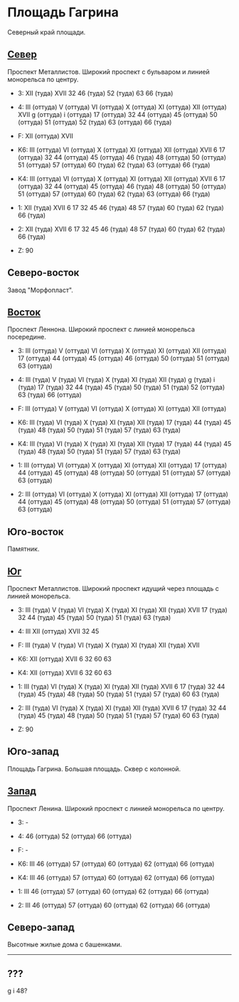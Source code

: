 # Площадь Гагрина

Северный край площади.

## [Север](./10500095.md)

Проспект Металлистов.
Широкий проспект с бульваром и линией монорельса по центру.

* 3:    XII (туда)      XVII
        32  46 (туда)   52 (туда)       63      66 (туда)
* 4:    III (оттуда)    V (оттуда)      VI (оттуда)     X (оттуда)      XI (оттуда)
        XII (оттуда)    XVII            g (оттуда)      i (оттуда)
        17 (оттуда)     32      44 (оттуда)     45 (оттуда)     50 (оттуда)
        51 (оттуда)     52 (туда)       63 (оттуда)     66 (туда)
* F:    XII (оттуда)    XVII

* K6:   III (оттуда)    VI (оттуда) X (оттуда)  XI (оттуда) XII (оттуда)    XVII
        6   17 (оттуда) 32  44 (оттуда) 45 (оттуда)
        46 (туда)   48 (оттуда) 50 (оттуда) 51 (оттуда) 57 (оттуда)
        60 (туда)   62 (туда)   63 (оттуда) 66 (туда)
* K4:   III (оттуда)    VI (оттуда) X (оттуда)  XI (оттуда) XII (оттуда)    XVII
        6   17 (оттуда) 32  44 (оттуда) 45 (оттуда)
        46 (туда)   48 (оттуда) 50 (оттуда) 51 (оттуда) 57 (оттуда)
        60 (туда)   62 (туда)   63 (оттуда) 66 (туда)
* 1:    XII (туда)      XVII
        6   17  32  45  46 (туда)   48  57 (туда)   60 (туда)   62 (туда)       66 (туда)
* 2:    XII (туда)      XVII
        6   17  32  45  46 (туда)   48  57 (туда)   60 (туда)   62 (туда)       66 (туда)

* Z:    90

## Северо-восток

Завод "Морфопласт".

## [Восток](./10510100.md)

Проспект Леннона.
Широкий проспект с линией монорельса посередине.

* 3:    III (оттуда)    V (оттуда)      VI (оттуда)     X (оттуда)      XI (оттуда)
        XII (оттуда)
        17 (оттуда)     44 (оттуда)     45 (оттуда)     46 (оттуда)     50 (оттуда)
        51 (оттуда)     63 (оттуда)
* 4:    III (туда)      V (туда)        VI (туда)       X (туда)        XI (туда)
        XII (туда)      g (туда)        i (туда)
        17 (туда)       32      44 (туда)       45 (туда)       50 (туда)
        51 (туда)       52 (оттуда)     63 (туда)       66 (оттуда)
* F:    III (оттуда)    V (оттуда)      VI (оттуда)     X (оттуда)
        XI (оттуда)     XII (оттуда)

* K6:   III (туда)  VI (туда)   X (туда)    XI (туда)   XII (туда)
        17 (туда)   44 (туда)   45 (туда)   48 (туда)   50 (туда)   51 (туда)   57 (туда)   63 (туда)
* K4:   III (туда)  VI (туда)   X (туда)    XI (туда)   XII (туда)
        17 (туда)   44 (туда)   45 (туда)   48 (туда)   50 (туда)   51 (туда)   57 (туда)   63 (туда)
* 1:    III (оттуда)    VI (оттуда) X (оттуда)  XI (оттуда) XII (оттуда)
        17 (оттуда) 44 (оттуда) 45 (оттуда) 48 (оттуда) 50 (оттуда) 51 (оттуда) 57 (оттуда) 63 (оттуда)
* 2:    III (оттуда)    VI (оттуда) X (оттуда)  XI (оттуда) XII (оттуда)
        17 (оттуда) 44 (оттуда) 45 (оттуда) 48 (оттуда) 50 (оттуда) 51 (оттуда) 57 (оттуда) 63 (оттуда)

## Юго-восток

Памятник.

## [Юг](./10500110.md)

Проспект Металлистов.
Широкий проспект идущий через площадь с линией монорельса.

* 3:    III (туда)      V (туда)        VI (туда)       X (туда)        XI (туда)
        XII (туда)      XVII
        17 (туда)       32      44 (туда)       45 (туда)       50 (туда)
        51 (туда)       63 (туда)
* 4:    III     XII (оттуда)    XVII
        32      45
* F:    III (туда)      V (туда)        VI (туда)       X (туда)
        XI (туда)       XII (туда)      XVII

* K6:   XII (оттуда)    XVII
        6   32  60  63
* K4:   XII (оттуда)    XVII
        6   32  60  63
* 1:    III (туда)  VI (туда)   X (туда)    XI (туда)   XII (туда)  XVII
        6   17 (туда)   32  44 (туда)   45 (туда)   48 (туда)   50 (туда)   51 (туда)   57 (туда)   60  63 (туда)
* 2:    III (туда)  VI (туда)   X (туда)    XI (туда)   XII (туда)  XVII
        6   17 (туда)   32  44 (туда)   45 (туда)   48 (туда)   50 (туда)   51 (туда)   57 (туда)   60  63 (туда)

* Z:    90

## Юго-запад

Площадь Гагрина.
Большая площадь.
Сквер с колонной.

## [Запад](./490090.md)

Проспект Ленина.
Широкий проспект с линией монорельса по центру.

* 3:    -
* 4:    46 (оттуда)     52 (оттуда)     66 (оттуда)
* F:    -

* K6:   III
        46 (оттуда) 57 (оттуда) 60 (оттуда) 62 (оттуда) 66 (оттуда)
* K4:   III
        46 (оттуда) 57 (оттуда) 60 (оттуда) 62 (оттуда) 66 (оттуда)
* 1:    III
        46 (оттуда) 57 (оттуда) 60 (оттуда) 62 (оттуда) 66 (оттуда)
* 2:    III
        46 (оттуда) 57 (оттуда) 60 (оттуда) 62 (оттуда) 66 (оттуда)

## Северо-запад

Высотные жилые дома с башенками.

----

## ???

g   i
48?
